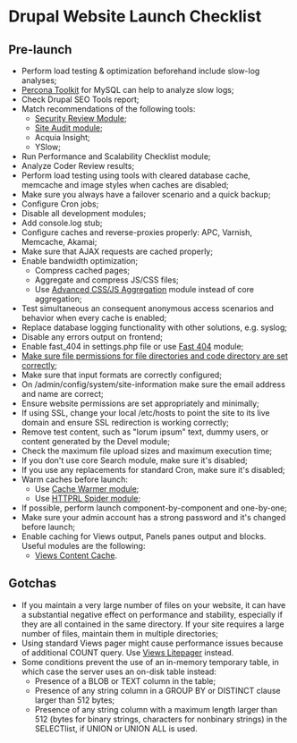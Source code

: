 Drupal Website Launch Checklist
=======================

## Pre-launch ##
- Perform load testing & optimization beforehand include slow-log analyses;
- [Percona Toolkit](http://www.percona.com/doc/percona-toolkit/2.2/pt-query-digest.html) for MySQL can help to analyze slow logs;
- Check Drupal SEO Tools report;
- Match recommendations of the following tools:
	- [Security Review Module](https://drupal.org/project/security_review);
  - [Site Audit module](https://drupal.org/project/site_audit);
  - Acquia Insight;
  - YSlow;
- Run Performance and Scalability Checklist module;
- Analyze Coder Review results;
- Perform load testing using tools with cleared database cache, memcache and image styles when caches are disabled;
- Make sure you always have a failover scenario and a quick backup;
- Configure Cron jobs;
- Disable all development modules;
- Add console.log stub;
- Configure caches and reverse-proxies properly: APC, Varnish, Memcache, Akamai;
- Make sure that AJAX requests are cached properly;
- Enable bandwidth optimization;
    - Compress cached pages;
    - Aggregate and compress JS/CSS files;
    - Use [Advanced CSS/JS Aggregation](https://drupal.org/project/advagg) module instead of core aggregation;
- Test simultaneous an consequent anonymous access scenarios and behavior when every cache is enabled;
- Replace database logging functionality with other solutions, e.g. syslog;
- Disable any errors output on frontend;
- Enable fast_404 in settings.php file or use [Fast 404](https://drupal.org/project/fast_404) module;
- [Make sure file permissions for file directories and code directory are set correctly](http://drupal.org/node/244924);
- Make sure that input formats are correctly configured;
- On /admin/config/system/site-information make sure the email address and name are correct;
- Ensure website permissions are set appropriately and minimally;
- If using SSL, change your local /etc/hosts to point the site to its live domain and ensure SSL redirection is working correctly;
- Remove test content, such as "lorum ipsum" text, dummy users, or content generated by the Devel module;
- Check the maximum file upload sizes and maximum execution time;
- If you don't use core Search module, make sure it's disabled;
- If you use any replacements for standard Cron, make sure it's disabled;
- Warm caches before launch:
    - Use [Cache Warmer module](https://drupal.org/project/cache_warmer);
    - Use [HTTPRL Spider module](https://drupal.org/project/httprl_spider);
- If possible, perform launch component-by-component and one-by-one;
- Make sure your admin account has a strong password and it's changed before launch;
- Enable caching for Views output, Panels panes output and blocks. Useful modules are the following:
    - [Views Content Cache](https://drupal.org/project/views_content_cache).

## Gotchas ##
- If you maintain a very large number of files on your website, it can have a substantial negative effect on performance and stability, especially if they are all contained in the same directory.  If your site requires a large number of files, maintain them in multiple directories;
- Using standard Views pager might cause performance issues because of additional COUNT query. Use [Views Litepager](https://drupal.org/project/views_litepager) instead.
- Some conditions prevent the use of an in-memory temporary table, in which case the server uses an on-disk table instead:
	- Presence of a BLOB or TEXT column in the table;
	- Presence of any string column in a GROUP BY or DISTINCT clause larger than 512 bytes;
	- Presence of any string column with a maximum length larger than 512 (bytes for binary strings, characters for nonbinary strings) in the SELECTlist, if UNION or UNION ALL is used.
